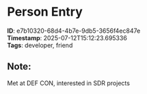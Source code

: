 
# Person Entry

**ID**: e7b10320-68d4-4b7e-9db5-3656f4ec847e  
**Timestamp**: 2025-07-12T15:12:23.695336  
**Tags**: developer, friend  

## Note:
Met at DEF CON, interested in SDR projects
